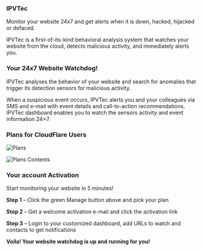 ### IPVTec
Monitor your website 24x7 and get alerts when it is down, hacked, hijacked or defaced.

IPVTec is a first-of-its-kind behavioral analysis system that watches your website from the cloud, detects malicious activity, and immediately alerts you.


### Your 24x7 Website Watchdog!
IPVTec analyses the behavior of your website and search for anomalies that trigger its detection sensors for malicious activity.

When a suspicious event occurs, IPVTec alerts you and your colleagues via SMS and e-mail with event details and call-to-action recommendations. IPVTec dashboard enables you to watch the sensors activity and event information 24×7.


### Plans for CloudFlare Users
![Plans](/images/apps/ipvmon/table_v1.png "IPVTec Plans")

![Plans Contents](/images/apps/ipvmon/all-plans.png "IPVTec Plans Contents")


### Your account Activation
Start monitoring your website in 5 minutes!

__Step 1__ – Click the green Manage button above and pick your plan

__Step 2__ – Get a welcome activation e-mail and click the activation link

__Step 3__ – Login to your customized dashboard, add URLs to watch and contacts to get notifications


__Voila! Your website watchdog is up and running for you!__
